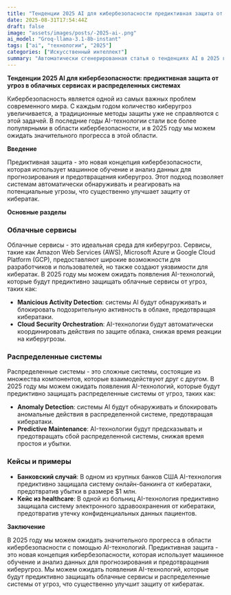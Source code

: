 ```yaml
---
title: "Тенденции 2025 AI для кибербезопасности предиктивная защита от угроз в облачных сервисах и распределенных системах"
date: 2025-08-31T17:54:44Z
draft: false
image: "assets/images/posts/-2025-ai-.png"
ai_model: "Groq-llama-3.1-8b-instant"
tags: ["ai", "технологии", "2025"]
categories: ["Искусственный интеллект"]
summary: "Автоматически сгенерированная статья о тенденциях AI в 2025 году"
---
```


**Тенденции 2025 AI для кибербезопасности: предиктивная защита от угроз в облачных сервисах и распределенных системах**

Кибербезопасность является одной из самых важных проблем современного мира. С каждым годом количество киберугроз увеличивается, а традиционные методы защиты уже не справляются с этой задачей. В последние годы AI-технологии стали все более популярными в области кибербезопасности, и в 2025 году мы можем ожидать значительного прогресса в этой области.

**Введение**

Предиктивная защита - это новая концепция кибербезопасности, которая использует машинное обучение и анализ данных для прогнозирования и предотвращения киберугроз. Этот подход позволяет системам автоматически обнаруживать и реагировать на потенциальные угрозы, что существенно улучшает защиту от кибератак.

**Основные разделы**

### **Облачные сервисы**

Облачные сервисы - это идеальная среда для киберугроз. Сервисы, такие как Amazon Web Services (AWS), Microsoft Azure и Google Cloud Platform (GCP), предоставляют широкие возможности для разработчиков и пользователей, но также создают уязвимости для кибератак. В 2025 году мы можем ожидать появления AI-технологий, которые будут предиктивно защищать облачные сервисы от угроз, таких как:

* **Малicious Activity Detection**: системы AI будут обнаруживать и блокировать подозрительную активность в облаке, предотвращая кибератаки.
* **Cloud Security Orchestration**: AI-технологии будут автоматически координировать действия по защите облака, снижая время реакции на киберугрозы.

### **Распределенные системы**

Распределенные системы - это сложные системы, состоящие из множества компонентов, которые взаимодействуют друг с другом. В 2025 году мы можем ожидать появления AI-технологий, которые будут предиктивно защищать распределенные системы от угроз, таких как:

* **Anomaly Detection**: системы AI будут обнаруживать и блокировать аномальные действия в распределенной системе, предотвращая кибератаки.
* **Predictive Maintenance**: AI-технологии будут предсказывать и предотвращать сбой распределенной системы, снижая время простоя и убытки.

### **Кейсы и примеры**

* **Банковский случай**: В одном из крупных банков США AI-технология предиктивно защищала систему онлайн-банкинга от кибератаки, предотвратив убытки в размере $1 млн.
* **Кейс из healthcare**: В одной из больниц AI-технология предиктивно защищала систему электронного здравоохранения от кибератаки, предотвратив утечку конфиденциальных данных пациентов.

**Заключение**

В 2025 году мы можем ожидать значительного прогресса в области кибербезопасности с помощью AI-технологий. Предиктивная защита - это новая концепция кибербезопасности, которая использует машинное обучение и анализ данных для прогнозирования и предотвращения киберугроз. Мы можем ожидать появления AI-технологий, которые будут предиктивно защищать облачные сервисы и распределенные системы от угроз, что существенно улучшит защиту от кибератак.
